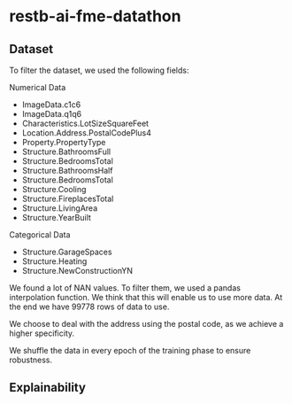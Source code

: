 # restb-ai-fme-datathon

## Dataset

To filter the dataset, we used the following fields:

Numerical Data
- ImageData.c1c6
- ImageData.q1q6
- Characteristics.LotSizeSquareFeet
- Location.Address.PostalCodePlus4
- Property.PropertyType
- Structure.BathroomsFull
- Structure.BedroomsTotal
- Structure.BathroomsHalf
- Structure.BedroomsTotal
- Structure.Cooling
- Structure.FireplacesTotal
- Structure.LivingArea
- Structure.YearBuilt


Categorical Data
- Structure.GarageSpaces
- Structure.Heating
- Structure.NewConstructionYN


We found a lot of NAN values. To filter them, we used a pandas interpolation function. We think that this will enable us to use more data. At the end we have 99778 rows of data to use.

We choose to deal with the address using the postal code, as we achieve a higher specificity.

We shuffle the data in every epoch of the training phase to ensure robustness.

## Explainability

